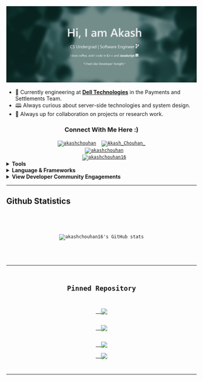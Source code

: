 <!--
 Hello, wassupp :) 
-->
<div align="left">
<img src="./github_header2022.gif">
</div>

- 🔭 Currently engineering at **[Dell Technologies](https://dell.com/)** in the Payments and Settlements Team.
- 🕮 Always curious about server-side technologies and system design.
- 🍘 Always up for collaboration on projects or research work.
 
  

<div align="center">
<h3> <strong>Connect With Me Here :)</strong></h3>
<code><a href="mailto:akash.c1500@gmail.com?subject=Hey%20Akash,%20from%20Github" target="_blank"><img align="center" src="https://cdn.jsdelivr.net/npm/simple-icons@v3/icons/gmail.svg" alt="akashchouhan" height="30" width="40"/></a>  <a href="https://twitter.com/Akash_Chouhan_" target="_blank"><img align="center" src="https://cdn.jsdelivr.net/npm/simple-icons@3.0.1/icons/twitter.svg" alt="Akash_Chouhan_" height="30" width="40" /></a>
  <a href="https://www.linkedin.com/in/akashchouhan16/" target="_blank"><img align="center" src="https://cdn.jsdelivr.net/npm/simple-icons@3.0.1/icons/linkedin.svg" alt="akashchouhan" height="30" width="40"/></a>
  <a href="https://www.instagram.com/akashchouhan16/" target="_blank"><img align="center" src="https://cdn.jsdelivr.net/npm/simple-icons@3.0.1/icons/instagram.svg" alt="akashchouhan16" height="30" width="40" /></a></code>
</br>
</div>




<details>
<summary><strong>Tools</strong></summary>
<code><img height="30" src="https://cdn.jsdelivr.net/npm/simple-icons@v3/icons/visualstudiocode.svg"></code>
<code><img height="30" src="https://cdn.jsdelivr.net/npm/simple-icons@v3/icons/npm.svg"></code>
<code><img height="30" src="https://cdn.jsdelivr.net/npm/simple-icons@v3/icons/netlify.svg"></code><code><img height="30" src="https://cdn.jsdelivr.net/npm/simple-icons@v3/icons/firefox.svg"></code>
<code><img height="30" src="https://cdn.jsdelivr.net/npm/simple-icons@3/icons/googlechrome.svg"></code><code><img height="30" src="https://cdn.jsdelivr.net/npm/simple-icons@v3/icons/linux.svg"></code>
<code><img height="30" src="https://cdn.jsdelivr.net/npm/simple-icons@v3/icons/github.svg"></code>
<code><img height="30" src="https://cdn.jsdelivr.net/npm/simple-icons@v3/icons/heroku.svg"></code>
</br>
</details>


<details><summary><strong>Language & Frameworks</strong></summary>
</br>
<code><img height="30" src="https://cdn.jsdelivr.net/npm/simple-icons@v3/icons/c.svg"></code>
<code><img height="30" src="https://cdn.jsdelivr.net/npm/simple-icons@v3/icons/cplusplus.svg"></code>
<code><img height="30" src="https://cdn.jsdelivr.net/npm/simple-icons@v3/icons/javascript.svg"></code>
<code><img height="30" src="https://cdn.jsdelivr.net/npm/simple-icons@v3/icons/java.svg"></code>
<code><img height="30" src="https://cdn.jsdelivr.net/npm/simple-icons@v3/icons/go.svg"></code>
<code><img height="30" src="https://cdn.jsdelivr.net/npm/simple-icons@v3/icons/html5.svg"></code>
<code><img height="30" src="https://cdn.jsdelivr.net/npm/simple-icons@v3/icons/css3.svg"></code>
<code><img height="30" src="https://cdn.jsdelivr.net/npm/simple-icons@v3/icons/bootstrap.svg"></code>
<code> <img src="https://cdn.jsdelivr.net/npm/simple-icons@v3/icons/mongodb.svg" alt="mongodb" width="30" height="30"/> </code>
<code><img height="30" src="https://cdn.jsdelivr.net/npm/simple-icons@v3/icons/react.svg"></code>
<code><img height="30" src="https://cdn.jsdelivr.net/npm/simple-icons@v3/icons/mysql.svg"></code>
<code><img height="30" width="30" src="https://cdn.jsdelivr.net/npm/simple-icons@v3/icons/node-dot-js.svg" /></code>
<code><img height="30" src="https://cdn.jsdelivr.net/npm/simple-icons@v3/icons/sass.svg"></code>
</br>
</details> 

<details><summary><strong>View Developer Community Engagements</strong></summary>
    <ul><li>President \ Community Lead at <strong>Mozilla BBSR</strong>.</li>
    <li>Technical Executive at <strong>Microsoft Student Community</strong>.</li>
    <li>Former Web Development Lead at <strong>GeeksForGeeks KIIT</strong>.</li>
    <li>Former Project Mentor at <strong>GWOC 2021</strong>.</li>
    <li>Former Student Mentor at <strong>LGM Summer Of Code 2021</strong>.</li>
    </ul>
</details>


<!-- :P -->
---
## **Github Statistics**

<!-- <p align="center">
  <a href="https://github.com/akashchouhan16/github-readme-activity-graph">
    <img src="https://activity-graph.herokuapp.com/graph?username=akashchouhan16&theme=gotham&hide_border=true">
  </a>
</p> -->
<code>
<center> 

![akashchouhan16's GitHub stats](https://github-readme-stats.vercel.app/api?username=akashchouhan16&show_icons=true&hide=["issues"]&theme=gotham)
<center>

---
## **Pinned Repository**
<a href="https://github.com/H2H-DASP/DataAudit-SnapShotPlugin">
  <img align="center" src="https://github-readme-stats.vercel.app/api/pin/?username=H2H-DASP&theme=gotham&repo=DataAudit-SnapShotPlugin" />
</a>
<a href="https://github.com/Hack-Repository/POTD-Node.js-microservice">
  <img align="center" src="https://github-readme-stats.vercel.app/api/pin/?username=Hack-Repository&theme=gotham&repo=POTD-Node.js-microservice" />
</a>
<a href="https://github.com/akashchouhan16/Crypto-Dash">
  <img align="center" src="https://github-readme-stats.vercel.app/api/pin/?username=akashchouhan16&theme=gotham&repo=Crypto-Dash" />
</a><a href="https://github.com/akashchouhan16/Go-CLI-Sockets">
  <img align="center" src="https://github-readme-stats.vercel.app/api/pin/?username=akashchouhan16&theme=gotham&repo=Go-CLI-Sockets" />
</a>

---
